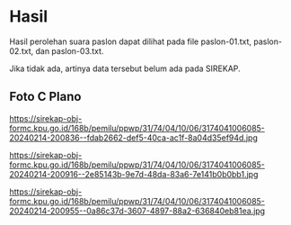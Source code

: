 # Hasil

Hasil perolehan suara paslon dapat dilihat pada file paslon-01.txt, paslon-02.txt, dan paslon-03.txt.

Jika tidak ada, artinya data tersebut belum ada pada SIREKAP.

## Foto C Plano

https://sirekap-obj-formc.kpu.go.id/168b/pemilu/ppwp/31/74/04/10/06/3174041006085-20240214-200836--fdab2662-def5-40ca-ac1f-8a04d35ef94d.jpg

https://sirekap-obj-formc.kpu.go.id/168b/pemilu/ppwp/31/74/04/10/06/3174041006085-20240214-200916--2e85143b-9e7d-48da-83a6-7e141b0b0bb1.jpg

https://sirekap-obj-formc.kpu.go.id/168b/pemilu/ppwp/31/74/04/10/06/3174041006085-20240214-200955--0a86c37d-3607-4897-88a2-636840eb81ea.jpg
